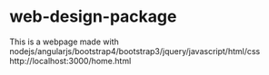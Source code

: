 # web-design-package

This is a webpage made with nodejs/angularjs/bootstrap4/bootstrap3/jquery/javascript/html/css
http://localhost:3000/home.html
